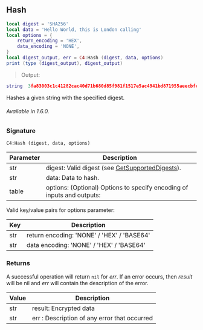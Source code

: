 ## Hash

```lua
local digest = 'SHA256'
local data = 'Hello World, this is London calling'
local options = {
	return_encoding = 'HEX',
	data_encoding = 'NONE',
}
local digest_output, err = C4:Hash (digest, data, options)
print (type (digest_output), digest_output)
```

> Output:

```lua
string	3fa83003c1c41282cac40d71b680d85f981f1517e5ac4941bd871955aeecbfec
```

Hashes a given string with the specified digest.

###### Available in 1.6.0.


### Signature

`C4:Hash (digest, data, options)`


| Parameter | Description | 
| --- | --- |
| str | digest: Valid digest (see [GetSupportedDigests][1]). |
| str | data: Data to hash. |
| table | options: (Optional) Options to specify encoding of inputs and outputs: |

Valid key/value pairs for options parameter:

| Key | Description |
| --- | --- |
| str | return encoding: 'NONE' / 'HEX' / 'BASE64' |
| str | data encoding:  'NONE' / 'HEX' / 'BASE64' |


### Returns

A successful operation will return `nil` for *err*.  If an error occurs, then *result* will be nil and *err* will contain the description of the error.

|Value | Description |
| --- | --- |
| str | result: Encrypted data |
| str | err : Description of any error that occurred |

[1]:	#getsupporteddigests
